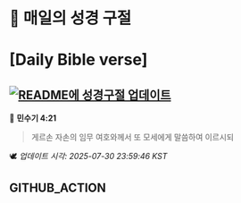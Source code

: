# 🙏 매일의 성경 구절
# [Daily Bible verse]
## [![README에 성경구절 업데이트](https://github.com/DONGSUKA/first_test/actions/workflows/update-readme-bible.yml/badge.svg)](https://github.com/DONGSUKA/first_test/actions/workflows/update-readme-bible.yml)
<!-- START_BIBLE_VERSE -->
📖 **민수기 4:21**
> 게르손 자손의 임무 여호와께서 또 모세에게 말씀하여 이르시되

🕊️ _업데이트 시각: 2025-07-30 23:59:46 KST_
  <!-- END_BIBLE_VERSE -->
## GITHUB_ACTION

